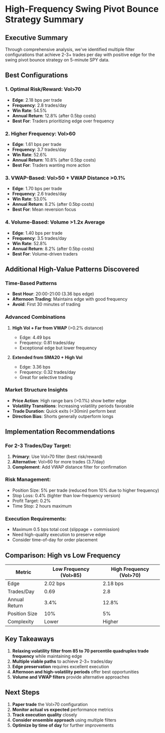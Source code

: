# High-Frequency Swing Pivot Bounce Strategy Summary

## Executive Summary

Through comprehensive analysis, we've identified multiple filter configurations that achieve 2-3+ trades per day with positive edge for the swing pivot bounce strategy on 5-minute SPY data.

## Best Configurations

### 1. **Optimal Risk/Reward: Vol>70**
- **Edge**: 2.18 bps per trade
- **Frequency**: 2.8 trades/day
- **Win Rate**: 54.5%
- **Annual Return**: 12.8% (after 0.5bp costs)
- **Best For**: Traders prioritizing edge over frequency

### 2. **Higher Frequency: Vol>60**
- **Edge**: 1.61 bps per trade
- **Frequency**: 3.7 trades/day
- **Win Rate**: 52.6%
- **Annual Return**: 10.8% (after 0.5bp costs)
- **Best For**: Traders wanting more action

### 3. **VWAP-Based: Vol>50 + VWAP Distance >0.1%**
- **Edge**: 1.70 bps per trade
- **Frequency**: 2.6 trades/day
- **Win Rate**: 53.0%
- **Annual Return**: 8.2% (after 0.5bp costs)
- **Best For**: Mean reversion focus

### 4. **Volume-Based: Volume >1.2x Average**
- **Edge**: 1.40 bps per trade
- **Frequency**: 3.5 trades/day
- **Win Rate**: 52.8%
- **Annual Return**: 8.2% (after 0.5bp costs)
- **Best For**: Volume-driven traders

## Additional High-Value Patterns Discovered

### Time-Based Patterns
- **Best Hour**: 20:00-21:00 (3.36 bps edge)
- **Afternoon Trading**: Maintains edge with good frequency
- **Avoid**: First 30 minutes of trading

### Advanced Combinations
1. **High Vol + Far from VWAP** (>0.2% distance)
   - Edge: 4.49 bps
   - Frequency: 0.81 trades/day
   - Exceptional edge but lower frequency

2. **Extended from SMA20 + High Vol**
   - Edge: 3.36 bps
   - Frequency: 0.32 trades/day
   - Great for selective trading

### Market Structure Insights
- **Price Action**: High range bars (>0.1%) show better edge
- **Volatility Transitions**: Increasing volatility periods favorable
- **Trade Duration**: Quick exits (<30min) perform best
- **Direction Bias**: Shorts generally outperform longs

## Implementation Recommendations

### For 2-3 Trades/Day Target:
1. **Primary**: Use Vol>70 filter (best risk/reward)
2. **Alternative**: Vol>60 for more trades (3.7/day)
3. **Complement**: Add VWAP distance filter for confirmation

### Risk Management:
- Position Size: 5% per trade (reduced from 10% due to higher frequency)
- Stop Loss: 0.4% (tighter than low-frequency version)
- Profit Target: 0.2%
- Time Stop: 2 hours maximum

### Execution Requirements:
- Maximum 0.5 bps total cost (slippage + commission)
- Need high-quality execution to preserve edge
- Consider time-of-day for order placement

## Comparison: High vs Low Frequency

| Metric | Low Frequency (Vol>85) | High Frequency (Vol>70) |
|--------|------------------------|-------------------------|
| Edge | 2.02 bps | 2.18 bps |
| Trades/Day | 0.69 | 2.8 |
| Annual Return | 3.4% | 12.8% |
| Position Size | 10% | 5% |
| Complexity | Lower | Higher |

## Key Takeaways

1. **Relaxing volatility filter from 85 to 70 percentile quadruples trade frequency** while maintaining edge
2. **Multiple viable paths** to achieve 2-3+ trades/day
3. **Edge preservation** requires excellent execution
4. **Afternoon and high-volatility periods** offer best opportunities
5. **Volume and VWAP filters** provide alternative approaches

## Next Steps

1. **Paper trade** the Vol>70 configuration
2. **Monitor actual vs expected** performance metrics
3. **Track execution quality** closely
4. **Consider ensemble approach** using multiple filters
5. **Optimize by time of day** for further improvements